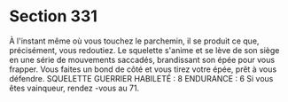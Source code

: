 # Section 331

À l'instant même où vous touchez le parchemin, il se produit ce que, précisément, vous
redoutiez. Le squelette s'anime et se lève de son siège en une série de mouvements
saccadés, brandissant son épée pour vous frapper. Vous faites un bond de côté et vous
tirez votre épée, prêt à vous défendre.
SQUELETTE GUERRIER
HABILETÉ  : 8 ENDURANCE  : 6
Si vous êtes vainqueur, rendez -vous au 71.